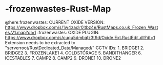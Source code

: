 # -frozenwastes-Rust-Map
@here:frozenwastes:  CURRENT OXIDE VERSION: https://www.dropbox.com/s/1w4zaclr0ltbz4e/RustMaps.co.uk_Frozen_Wastes.V1.map?dl=1    :frozenwastes:   OXIDE PLUGIN: https://www.dropbox.com/s/cuqu5dmbqlz3t9d/Oxide.Ext.RustEdit.dll?dl=1 Extension needs to be extracted to "serverroot/RustDedicated_Data/Managed/"  CCTV IDs: 1. BRIDGE1 2. BRIDGE2 3. FROZENLAKE1 4. COLDSTORAGE 5. BANDITHANGER 6. ICESTABLES 7. CAMP2 8. CAMP2 9. DRONE1 10. DRONE2
